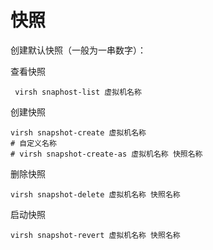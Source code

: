 # 快照

创建默认快照（一般为一串数字）：

查看快照

```纯文本
 virsh snaphost-list 虚拟机名称
```

创建快照

```纯文本
virsh snapshot-create 虚拟机名称
# 自定义名称
# virsh snapshot-create-as 虚拟机名称 快照名称
```

删除快照

```纯文本
virsh snapshot-delete 虚拟机名称 快照名称
```

启动快照

```纯文本
virsh snapshot-revert 虚拟机名称 快照名称
```
